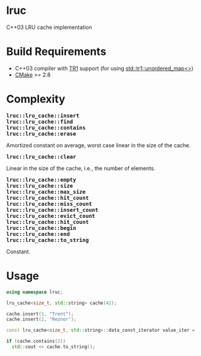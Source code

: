 # lruc
C++03 LRU cache implementation

# Build Requirements
* C++03 compiler with [TR1](https://en.wikipedia.org/wiki/C%2B%2B_Technical_Report_1) support (for using [std::tr1::unordered_map<>](http://www.cplusplus.com/reference/unordered_map/unordered_map/))
* [CMake](https://cmake.org/) >= 2.8

# Complexity
<pre>
<b>lruc::lru_cache::insert</b>
<b>lruc::lru_cache::find</b>
<b>lruc::lru_cache::contains</b>
<b>lruc::lru_cache::erase</b>
</pre>
Amortized constant on average, worst case linear in the size of the cache.

<pre>
<b>lruc::lru_cache::clear</b>
</pre>
Linear in the size of the cache, i.e., the number of elements.

<pre>
<b>lruc::lru_cache::empty</b>
<b>lruc::lru_cache::size</b>
<b>lruc::lru_cache::max_size</b>
<b>lruc::lru_cache::hit_count</b>
<b>lruc::lru_cache::miss_count</b>
<b>lruc::lru_cache::insert_count</b>
<b>lruc::lru_cache::evict_count</b>
<b>lruc::lru_cache::hit_count</b>
<b>lruc::lru_cache::begin</b>
<b>lruc::lru_cache::end</b>
<b>lruc::lru_cache::to_string</b>
</pre>
Constant.

# Usage
```cpp
using namespace lruc;

lru_cache<size_t, std::string> cache(42);

cache.insert(1, "Trent");
cache.insert(2, "Reznor");

const lru_cache<size_t, std::string>::data_const_iterator value_iter = cache.find(1);

if (cache.contains(2))
  std::cout << cache.to_string();
```
